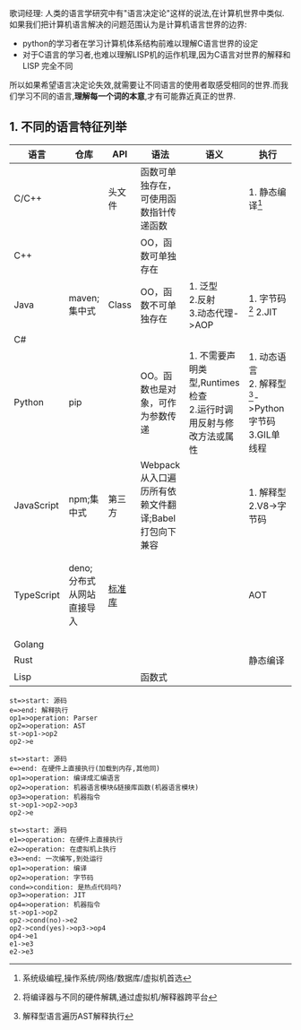 歌词经理:
人类的语言学研究中有"语言决定论"这样的说法,在计算机世界中类似.如果我们把计算机语言解决的问题范围认为是计算机语言世界的边界:
- python的学习者在学习计算机体系结构前难以理解C语言世界的设定
- 对于C语言的学习者,也难以理解LISP机的运作机理,因为C语言对世界的解释和LISP 完全不同

所以如果希望语言决定论失效,就需要让不同语言的使用者取感受相同的世界.而我们学习不同的语言,**理解每一个词的本意**,才有可能靠近真正的世界.

## 1. 不同的语言特征列举
|    语言    |           仓库           |              API               |                语法                |                             语义                              |                            执行                            |                       集成                        |
| ---------- | ----------------------- | ------------------------------ | ---------------------------------- | ------------------------------------------------------------- | ---------------------------------------------------------- | ------------------------------------------------- |
| C/C++      |                         | 头文件                          | 函数可单独存在，可使用函数指针传递函数 |                                                               | 1. 静态编译[^静态编译]                                       |                                                   |
| C++        |                         |                                | OO，函数可单独存在                   |                                                               |                                                            |                                                   |
| Java       | maven;集中式             | Class                          | OO，函数不可单独存在                 | 1. 泛型<br>2.反射<br>3.动态代理->AOP                           | 1. 字节码[^字节码] 2.JIT                                    |                                                   |
| C#         |                         |                                |                                    |                                                               |                                                            |                                                   |
| Python     | pip                     |                                | OO。函数也是对象，可作为参数传递      | 1. 不需要声明类型,Runtimes检查<br>2.运行时调用反射与修改方法或属性 | 1. 动态语言<br>2. 解释型[^解析型]->Python字节码<br>3.GIL单线程 |                                                   |
| JavaScript | npm;集中式               | 第三方                          | Webpack从入口遍历所有依赖文件翻译;Babel打包向下兼容                                   |                                                               | 1. 解释型<br>2.V8->字节码                                   |                                                   |
| TypeScript | deno;分布式从网站直接导入 | [标准库](https://deno.land/std) |                                    |                                                               | AOT                                                        | 内置打包/格式清理/测试/安装/文档生成/linting/脚本编译 |
| Golang     |                         |                                |                                    |                                                               |                                                            |                                                   |
| Rust       |                         |                                |                                    |                                                               | 静态编译                                                    |                                                   |
| Lisp       |                         |                                | 函数式                             |                                                               |                                                            |                                                   |


[^解析型]:解释型语言遍历AST解释执行
```flow
st=>start: 源码
e=>end: 解释执行
op1=>operation: Parser
op2=>operation: AST
st->op1->op2
op2->e
```

[^静态编译]: 系统级编程,操作系统/网络/数据库/虚拟机首选
```flow
st=>start: 源码
e=>end: 在硬件上直接执行(加载到内存,其他同)
op1=>operation: 编译成汇编语言
op2=>operation: 机器语言模块&链接库函数(机器语言模块)
op3=>operation: 机器指令
st->op1->op2->op3
op2->e
```

[^字节码]:将编译器与不同的硬件解耦,通过虚拟机/解释器跨平台
```flow
st=>start: 源码
e1=>operation: 在硬件上直接执行
e2=>operation: 在虚拟机上执行
e3=>end: 一次编写,到处运行
op1=>operation: 编译
op2=>operation: 字节码
cond=>condition: 是热点代码吗?
op3=>operation: JIT
op4=>operation: 机器指令
st->op1->op2
op2->cond(no)->e2
op2->cond(yes)->op3->op4
op4->e1
e1->e3
e2->e3
```